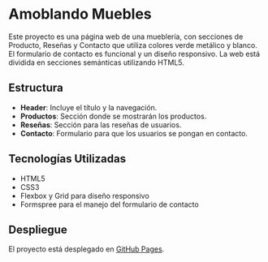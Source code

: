# Amoblando Muebles

Este proyecto es una página web de una mueblería, con secciones de Producto, Reseñas y Contacto que utiliza colores verde metálico y blanco. El formulario de contacto es funcional y un diseño responsivo. La web está dividida en secciones semánticas utilizando HTML5.

## Estructura

- **Header**: Incluye el título y la navegación.
- **Productos**: Sección donde se mostrarán los productos.
- **Reseñas**: Sección para las reseñas de usuarios.
- **Contacto**: Formulario para que los usuarios se pongan en contacto.

## Tecnologías Utilizadas

- HTML5
- CSS3
- Flexbox y Grid para diseño responsivo
- Formspree para el manejo del formulario de contacto

## Despliegue

El proyecto está desplegado en [GitHub Pages](URL_DEL_PROYECTO).